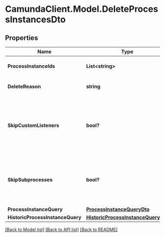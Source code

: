# CamundaClient.Model.DeleteProcessInstancesDto
## Properties

Name | Type | Description | Notes
------------ | ------------- | ------------- | -------------
**ProcessInstanceIds** | **List&lt;string&gt;** | A list process instance ids to delete. | [optional] 
**DeleteReason** | **string** | A string with delete reason. | [optional] 
**SkipCustomListeners** | **bool?** | Skip execution listener invocation for activities that are started or ended as part of this request. | [optional] 
**SkipSubprocesses** | **bool?** | Skip deletion of the subprocesses related to deleted processes as part of this request. | [optional] 
**ProcessInstanceQuery** | [**ProcessInstanceQueryDto**](ProcessInstanceQueryDto.md) |  | [optional] 
**HistoricProcessInstanceQuery** | [**HistoricProcessInstanceQueryDto**](HistoricProcessInstanceQueryDto.md) |  | [optional] 

[[Back to Model list]](../README.md#documentation-for-models) [[Back to API list]](../README.md#documentation-for-api-endpoints) [[Back to README]](../README.md)

